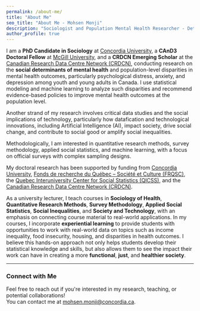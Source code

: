 ```yaml
---
permalink: /about-me/
title: "About Me"
seo_title: "About Me - Mohsen Monji"
description: "Sociologist and Population Mental Health Researcher - Detailed Bio"
author_profile: true
---
```


I am a **PhD Candidate in Sociology** at [Concordia University](https://www.concordia.ca/artsci/sociology-anthropology.html), a **CAnD3 Doctoral Fellow** at [McGill University](https://www.mcgill.ca/cand3/our-people/fellows-2024-25), and a **CRDCN Emerging Scholar** at the [Canadian Research Data Centre Network (CRDCN)](https://crdcn.ca), conducting research on the **social determinants of mental health** and population-level disparities in mental health outcomes, particularly psychological distress, anxiety, and depression among youth and young adults in Canada. I use statistical modeling and machine learning to analyze such disparities and recommend evidence-based policies to improve mental health outcomes at the population level.

Another strand of my research involves critical data studies and the social implications of technology, particularly how datafication and technological innovations, including Artificial Intelligence (AI), impact society, drive social change, and contribute to social good or amplify social inequalities.

Methodologically, I am interested in quantitative research methods, survey methodology, applied social statistics, and machine learning, with a focus on official surveys with complex sampling designs.

My doctoral research has been supported by funding from [Concordia University](https://www.concordia.ca/artsci/sociology-anthropology.html), [Fonds de recherche du Québec – Société et Culture (FRQSC)](https://www.frq.gouv.qc.ca), the [Quebec Interuniversity Center for Social Statistics (QICSS)](https://www.ciqss.org), and the [Canadian Research Data Centre Network (CRDCN)](https://crdcn.ca).  

As a university lecturer, I teach courses in **Sociology of Health**, **Quantitative Research Methods**, **Survey Methodology**, **Applied Social Statistics**, **Social Inequalities**, and **Society and Technology**, with an emphasis on connecting course material to real-world applications. In my courses, I incorporate **experiential learning** to provide students with opportunities to work with real-world data on topics such as income inequality, food insecurity, housing, and disparities in health outcomes. I believe this hands-on approach not only helps students develop their statistical knowledge and skills, but also allows them to see the impact their work can have in creating a more **functional**, **just**, and **healthier society**.

---

### Connect with Me  

Feel free to reach out if you're interested in my research, teaching, or potential collaborations!  
You can contact me at [mohsen.monji@concordia.ca](mailto:mohsen.monji@concordia.ca).


